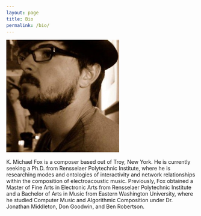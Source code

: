 ```yaml
---
layout: page
title: Bio
permalink: /bio/
---
```

<img class="center" src="/assets/images/kmf.jpg" />

K. Michael Fox is a composer based out of Troy, New York. He is currently seeking a Ph.D. from Rensselaer Polytechnic Institute, where he is researching modes and ontologies of interactivity and network relationships within the composition of electroacoustic music. Previously, Fox obtained a Master of Fine Arts in Electronic Arts from Rensselaer Polytechnic Institute and a Bachelor of Arts in Music from Eastern Washington University, where he studied Computer Music and Algorithmic Composition under Dr. Jonathan Middleton, Don Goodwin, and Ben Robertson.